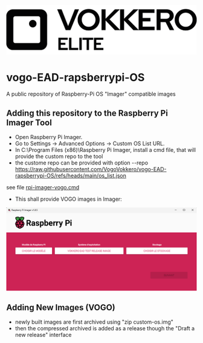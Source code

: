 ![Logo](icon.png)

# vogo-EAD-rapsberrypi-OS
A public repository of Raspberry-Pi OS "Imager" compatible images

## Adding this repository to the Raspberry Pi Imager Tool

* Open Raspberry Pi Imager.
* Go to Settings → Advanced Options → Custom OS List URL.
* In C:\Program Files (x86)\Raspberry Pi Imager, install a cmd file, that will provide the custom repo to the tool
* the custome repo can be provided with option --repo https://raw.githubusercontent.com/VogoVokkero/vogo-EAD-rapsberrypi-OS/refs/heads/main/os_list.json

see file [rpi-imager-vogo.cmd](rpi-imager-vogo.cmd)

* This shall provide VOGO images in Imager:

![Imager](imager.png)


## Adding New Images (VOGO)

* newly built images are first archived using "zip custom-os.img"
* then the compressed archived is added as a release though the "Draft a new release" interface

